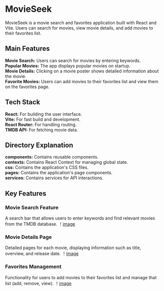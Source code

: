 # MovieSeek
MovieSeek is a movie search and favorites application built with React and Vite. Users can search for movies, view movie details, and add movies to their favorites list.
## Main Features
**Movie Search:**  Users can search for movies by entering keywords.  
**Popular Movies:** The app displays popular movies on startup.  
**Movie Details:** Clicking on a movie poster shows detailed information about the movie.  
**Favorite Movies:** Users can add movies to their favorites list and view them on the favorites page.  

## Tech Stack
**React:** For building the user interface.  
**Vite:** For fast build and development.  
**React Router:** For handling routing.  
**TMDB API:** For fetching movie data.  

## Directory Explanation
**components:** Contains reusable components.  
**contexts:** Contains React Context for managing global state.  
**css:** Contains the application's CSS files.  
**pages:** Contains the application's page components.  
**services:** Contains services for API interactions.  

## Key Features
### Movie Search Feature 
A search bar that allows users to enter keywords and find relevant movies from the TMDB database. 
！[image](https://github.com/LuHUANG01/MovieSeek/blob/main/frontend/img/home.png)

### Movie Details Page 
Detailed pages for each movie, displaying information such as title, overview, and release date. 
！[image](https://github.com/LuHUANG01/MovieSeek/blob/main/frontend/img/info.png)

### Favorites Management 
Functionality for users to add movies to their favorites list and manage that list (add, remove, view). 
！[image](https://github.com/LuHUANG01/MovieSeek/blob/main/frontend/img/favourite.png)
